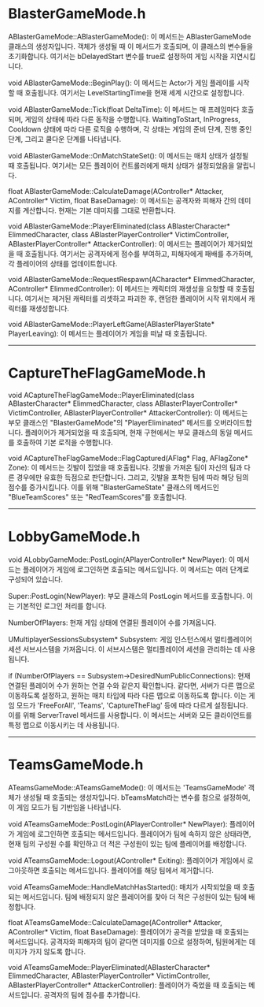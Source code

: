 # BlasterGameMode.h

ABlasterGameMode::ABlasterGameMode(): 이 메서드는 ABlasterGameMode 클래스의 생성자입니다. 객체가 생성될 때 이 메서드가 호출되며, 이 클래스의 변수들을 초기화합니다. 여기서는 bDelayedStart 변수를 true로 설정하여 게임 시작을 지연시킵니다.

void ABlasterGameMode::BeginPlay(): 이 메서드는 Actor가 게임 플레이를 시작할 때 호출됩니다. 여기서는 LevelStartingTime을 현재 세계 시간으로 설정합니다.

void ABlasterGameMode::Tick(float DeltaTime): 이 메서드는 매 프레임마다 호출되며, 게임의 상태에 따라 다른 동작을 수행합니다. WaitingToStart, InProgress, Cooldown 상태에 따라 다른 로직을 수행하며, 각 상태는 게임의 준비 단계, 진행 중인 단계, 그리고 쿨다운 단계를 나타냅니다.

void ABlasterGameMode::OnMatchStateSet(): 이 메서드는 매치 상태가 설정될 때 호출됩니다. 여기서는 모든 플레이어 컨트롤러에게 매치 상태가 설정되었음을 알립니다.

float ABlasterGameMode::CalculateDamage(AController* Attacker, AController* Victim, float BaseDamage): 이 메서드는 공격자와 피해자 간의 데미지를 계산합니다. 현재는 기본 데미지를 그대로 반환합니다.

void ABlasterGameMode::PlayerEliminated(class ABlasterCharacter* ElimmedCharacter, class ABlasterPlayerController* VictimController, ABlasterPlayerController* AttackerController): 이 메서드는 플레이어가 제거되었을 때 호출됩니다. 여기서는 공격자에게 점수를 부여하고, 피해자에게 패배를 추가하며, 각 플레이어의 상태를 업데이트합니다.

void ABlasterGameMode::RequestRespawn(ACharacter* ElimmedCharacter, AController* ElimmedController): 이 메서드는 캐릭터의 재생성을 요청할 때 호출됩니다. 여기서는 제거된 캐릭터를 리셋하고 파괴한 후, 랜덤한 플레이어 시작 위치에서 캐릭터를 재생성합니다.

void ABlasterGameMode::PlayerLeftGame(ABlasterPlayerState* PlayerLeaving): 이 메서드는 플레이어가 게임을 떠날 때 호출됩니다.

---

# CaptureTheFlagGameMode.h

void ACaptureTheFlagGameMode::PlayerEliminated(class ABlasterCharacter* ElimmedCharacter, class ABlasterPlayerController* VictimController, ABlasterPlayerController* AttackerController): 이 메서드는 부모 클래스인 "BlasterGameMode"의 "PlayerEliminated" 메서드를 오버라이드합니다. 플레이어가 제거되었을 때 호출되며, 현재 구현에서는 부모 클래스의 동일 메서드를 호출하여 기본 로직을 수행합니다.

void ACaptureTheFlagGameMode::FlagCaptured(AFlag* Flag, AFlagZone* Zone): 이 메서드는 깃발이 집었을 때 호출됩니다. 깃발을 가져온 팀이 자신의 팀과 다른 경우에만 유효한 득점으로 판단합니다. 그리고, 깃발을 포착한 팀에 따라 해당 팀의 점수를 증가시킵니다. 이를 위해 "BlasterGameState" 클래스의 메서드인 "BlueTeamScores" 또는 "RedTeamScores"를 호출합니다.

---

# LobbyGameMode.h

void ALobbyGameMode::PostLogin(APlayerController* NewPlayer): 이 메서드는 플레이어가 게임에 로그인하면 호출되는 메서드입니다. 이 메서드는 여러 단계로 구성되어 있습니다.

Super::PostLogin(NewPlayer): 부모 클래스의 PostLogin 메서드를 호출합니다. 이는 기본적인 로그인 처리를 합니다.

NumberOfPlayers: 현재 게임 상태에 연결된 플레이어 수를 가져옵니다.

UMultiplayerSessionsSubsystem* Subsystem: 게임 인스턴스에서 멀티플레이어 세션 서브시스템을 가져옵니다. 이 서브시스템은 멀티플레이어 세션을 관리하는 데 사용됩니다.

if (NumberOfPlayers == Subsystem->DesiredNumPublicConnections): 현재 연결된 플레이어 수가 원하는 연결 수와 같은지 확인합니다. 같다면, 서버가 다른 맵으로 이동하도록 설정하고, 원하는 매치 타입에 따라 다른 맵으로 이동하도록 합니다. 이는 게임 모드가 'FreeForAll', 'Teams', 'CaptureTheFlag' 등에 따라 다르게 설정됩니다. 이를 위해 ServerTravel 메서드를 사용합니다. 이 메서드는 서버와 모든 클라이언트를 특정 맵으로 이동시키는 데 사용됩니다.

---

# TeamsGameMode.h

ATeamsGameMode::ATeamsGameMode(): 이 메서드는 'TeamsGameMode' 객체가 생성될 때 호출되는 생성자입니다. bTeamsMatch라는 변수를 참으로 설정하여, 이 게임 모드가 팀 기반임을 나타냅니다.

void ATeamsGameMode::PostLogin(APlayerController* NewPlayer): 플레이어가 게임에 로그인하면 호출되는 메서드입니다. 플레이어가 팀에 속하지 않은 상태라면, 현재 팀의 구성원 수를 확인하고 더 적은 구성원이 있는 팀에 플레이어를 배정합니다.

void ATeamsGameMode::Logout(AController* Exiting): 플레이어가 게임에서 로그아웃하면 호출되는 메서드입니다. 플레이어를 해당 팀에서 제거합니다.

void ATeamsGameMode::HandleMatchHasStarted(): 매치가 시작되었을 때 호출되는 메서드입니다. 팀에 배정되지 않은 플레이어를 찾아 더 적은 구성원이 있는 팀에 배정합니다.

float ATeamsGameMode::CalculateDamage(AController* Attacker, AController* Victim, float BaseDamage): 플레이어가 공격을 받았을 때 호출되는 메서드입니다. 공격자와 피해자의 팀이 같다면 데미지를 0으로 설정하여, 팀원에게는 데미지가 가지 않도록 합니다.

void ATeamsGameMode::PlayerEliminated(ABlasterCharacter* ElimmedCharacter, ABlasterPlayerController* VictimController, ABlasterPlayerController* AttackerController): 플레이어가 죽었을 때 호출되는 메서드입니다. 공격자의 팀에 점수를 추가합니다.
